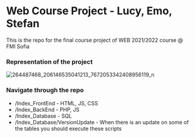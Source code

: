 # Web Course Project - Lucy, Emo, Stefan

This is the repo for the final course project of WEB 2021/2022 course @ FMI Sofia

### Representation of the project
![264487468_206146535041213_7672053342408956119_n](https://user-images.githubusercontent.com/25185815/149627859-eccc4de5-6fef-4ca6-b0c0-fa5a69ba685e.png)

### Navigate through the repo
* /Index_FrontEnd - HTML, JS, CSS
* /Index_BackEnd - PHP, JS
* /Index_Database - SQL
* /Index_Database/VersionUpdate - When there is an update on some of the tables you should execute these scripts
